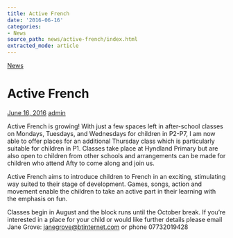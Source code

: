 ```yaml
---
title: Active French
date: '2016-06-16'
categories:
- News
source_path: news/active-french/index.html
extracted_mode: article
---
```

[News](category/news/)

# Active French

[June 16, 2016](news/active-french/) [admin](author/admin/)

Active French is growing! With just a few spaces left in after-school classes on Mondays,&nbsp;Tuesdays, and Wednesdays for children in P2-P7, I am now able to offer places for an&nbsp;additional Thursday class which is particularly suitable for children in P1. Classes take place&nbsp;at Hyndland Primary but are also open to children from other schools and arrangements can&nbsp;be made for children who attend Afty to come along and join us.

Active French aims to introduce children to French in an exciting, stimulating way suited to&nbsp;their stage of development. Games, songs, action and movement enable the children to take&nbsp;an active part in their learning with the emphasis on fun.

Classes begin in August and the block runs until the October break. If you’re interested in a&nbsp;place for your child or would like further details please email Jane Grove:&nbsp;[janegrove@btinternet.com](mailto:janegrove@btinternet.com) or phone 07732019428
